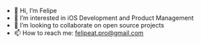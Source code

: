 - 👋 Hi, I’m Felipe
- 👀 I’m interested in iOS Development and Product Management
- 💞️ I’m looking to collaborate on open source projects
- 📫 How to reach me: felipeat.pro@gmail.com

<!---
felipeat/felipeat is a ✨ special ✨ repository because its `README.md` (this file) appears on your GitHub profile.
You can click the Preview link to take a look at your changes.
- 🌱 I’m currently learning swift
--->
